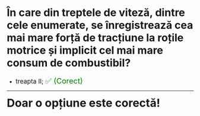 # În care din treptele de viteză, dintre cele enumerate, se înregistrează cea mai mare forță de tracțiune la roțile motrice și implicit cel mai mare consum de combustibil?

- <span style="font-size: larger;">treapta II; <span style="color: green; font-size: larger;">✅ (Corect)</span></span>

---

<span style="font-size: 30px; font-weight: bold;">**Doar o opțiune este corectă!**</span>